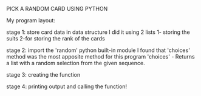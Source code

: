  PICK A RANDOM CARD USING PYTHON
 
My program layout:

stage 1:
store card data in data structure 
I did it using 2 lists
1- storing the suits
2-for storing the rank of the cards

stage 2:
import the 'random' python built-in module
I found that 'choices' method was the most apposite method for this program
'choices' - Returns a list with a random selection from the given sequence.

stage 3:
creating the function

stage 4:
printing output and calling the function!




                                                              
                                                              
